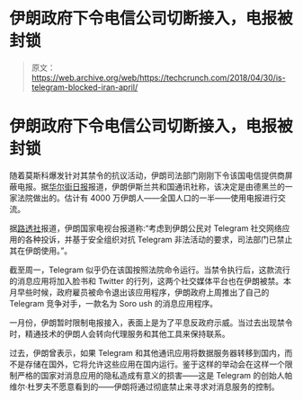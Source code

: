 # 伊朗政府下令电信公司切断接入，电报被封锁

> 原文：<https://web.archive.org/web/https://techcrunch.com/2018/04/30/is-telegram-blocked-iran-april/>

# 伊朗政府下令电信公司切断接入，电报被封锁

随着莫斯科爆发针对其禁令的抗议活动，伊朗司法部门刚刚下令该国电信提供商屏蔽电报。据[华尔街日报](https://web.archive.org/web/20230307141318/https://www.wsj.com/articles/iran-clamps-down-on-telegram-app-blaming-it-for-unrest-1525111301)报道，伊朗伊斯兰共和国通讯社称，该决定是由德黑兰的一家法院做出的。估计有 4000 万伊朗人——全国人口的一半——使用电报进行交流。

据[路透社](https://web.archive.org/web/20230307141318/https://www.reuters.com/article/iran-telegram-apps/irans-judiciary-bans-using-telegram-instant-messaging-app-state-tv-idUSL8N1S75KK)报道，伊朗国家电视台报道称:“考虑到伊朗公民对 Telegram 社交网络应用的各种投诉，并基于安全组织对抗 Telegram 非法活动的要求，司法部门已禁止其在伊朗使用。”。

截至周一，Telegram 似乎仍在该国按照法院命令运行。当禁令执行后，这款流行的消息应用将加入脸书和 Twitter 的行列，这两个社交媒体平台也在伊朗被禁。本月早些时候，政府雇员被命令退出该应用程序，伊朗政府上周推出了自己的 Telegram 竞争对手，一款名为 Soro ush 的消息应用程序。

一月份，伊朗暂时限制电报接入，表面上是为了平息反政府示威。当过去出现禁令时，精通技术的伊朗人会转向代理服务和其他工具来保持联系。

过去，伊朗曾表示，如果 Telegram 和其他通讯应用将数据服务器转移到国内，而不是存储在国外，它将允许这些应用在国内运行。鉴于这样的举动会在这样一个限制严格的国家对消息应用的隐私造成有意义的损害——这是 Telegram 的创始人帕维尔·杜罗夫不愿意看到的——伊朗将通过彻底禁止来寻求对消息服务的控制。